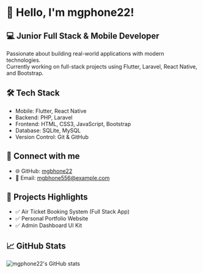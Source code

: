 # 👋 Hello, I'm mgphone22!

## 💻 Junior Full Stack & Mobile Developer

Passionate about building real-world applications with modern technologies.  
Currently working on full-stack projects using Flutter, Laravel, React Native, and Bootstrap.

## 🛠 Tech Stack
- Mobile: Flutter, React Native
- Backend: PHP, Laravel
- Frontend: HTML, CSS3, JavaScript, Bootstrap
- Database: SQLite, MySQL
- Version Control: Git & GitHub

## 🔗 Connect with me
- 🌐 GitHub: [mgbhone22](https://github.com/mgphone22)
- 📧 Email: mgbhone556@example.com

## 🚀 Projects Highlights
- ✅ Air Ticket Booking System (Full Stack App)
- ✅ Personal Portfolio Website
- ✅ Admin Dashboard UI Kit

## 📈 GitHub Stats

![mgphone22's GitHub stats](https://github-readme-stats.vercel.app/api?username=mgphone22&show_icons=true&theme=radical)
